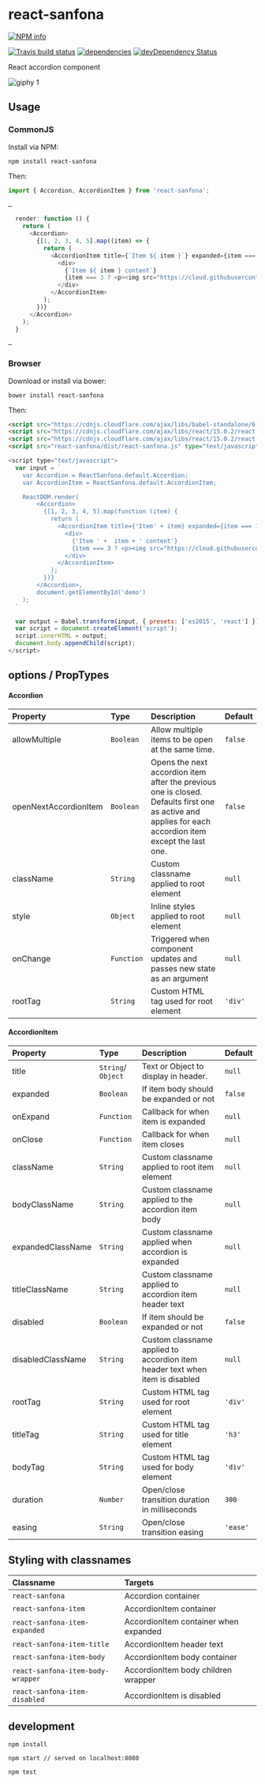 # react-sanfona


[![NPM info](https://nodei.co/npm/react-sanfona.png?downloads=true)](https://nodei.co/npm/react-sanfona.png?downloads=true)

[![Travis build status](https://travis-ci.org/daviferreira/react-sanfona.png?branch=master)](https://travis-ci.org/daviferreira/react-sanfona)
[![dependencies](https://david-dm.org/daviferreira/react-sanfona.png)](https://david-dm.org/daviferreira/react-sanfona)
[![devDependency Status](https://david-dm.org/daviferreira/react-sanfona/dev-status.png)](https://david-dm.org/daviferreira/react-sanfona#info=devDependencies)


React accordion component

![giphy 1](https://cloud.githubusercontent.com/assets/38787/8015584/2883817e-0bda-11e5-9662-b7daf40e8c27.gif)

## Usage

### CommonJS

Install via NPM:

```
npm install react-sanfona
```

Then:

```javascript
import { Accordion, AccordionItem } from 'react-sanfona';

…

  render: function () {
    return (
      <Accordion>
        {[1, 2, 3, 4, 5].map((item) => {
          return (
            <AccordionItem title={`Item ${ item }`} expanded={item === 1}>
              <div>
                {`Item ${ item } content`}
                {item === 3 ? <p><img src="https://cloud.githubusercontent.com/assets/38787/8015584/2883817e-0bda-11e5-9662-b7daf40e8c27.gif" /></p> : null}
              </div>
            </AccordionItem>
          );
        })}
      </Accordion>
    );
  }

…

```

### Browser

Download or install via bower:

```
bower install react-sanfona
```

Then:

```html
<script src="https://cdnjs.cloudflare.com/ajax/libs/babel-standalone/6.7.7/babel.min.js" type="text/javascript" charset="utf-8"></script>
<script src="https://cdnjs.cloudflare.com/ajax/libs/react/15.0.2/react.min.js"></script>
<script src="https://cdnjs.cloudflare.com/ajax/libs/react/15.0.2/react-dom.min.js"></script>
<script src="react-sanfona/dist/react-sanfona.js" type="text/javascript" charset="utf-8"></script>
```

```javascript
<script type="text/javascript">
  var input = `
    var Accordion = ReactSanfona.default.Accordion;
    var AccordionItem = ReactSanfona.default.AccordionItem;

    ReactDOM.render(
        <Accordion>
          {[1, 2, 3, 4, 5].map(function (item) {
            return (
              <AccordionItem title={'Item' + item} expanded={item === 1}>
                <div>
                  {'Item ' +  item + ' content'}
                  {item === 3 ? <p><img src="https://cloud.githubusercontent.com/assets/38787/8015584/2883817e-0bda-11e5-9662-b7daf40e8c27.gif" /></p> : null}
                </div>
              </AccordionItem>
            );
          })}
        </Accordion>,
        document.getElementById('demo')
    );
  `

  var output = Babel.transform(input, { presets: ['es2015', 'react'] }).code;
  var script = document.createElement('script');
  script.innerHTML = output;
  document.body.appendChild(script);
</script>
```

## options / PropTypes

#### Accordion
| Property | Type | Description | Default |
|:---|:---|:---|:---|
| allowMultiple | `Boolean` | Allow multiple items to be open at the same time. | `false` |
| openNextAccordionItem | `Boolean` | Opens the next accordion item after the previous one is closed. Defaults first one as active and applies for each accordion item except the last one. | `false` |
| className | `String` | Custom classname applied to root element | `null` |
| style | `Object` | Inline styles applied to root element | `null` |
| onChange | `Function` | Triggered when component updates and passes new state as an argument | `null` |
| rootTag | `String` | Custom HTML tag used for root element | `'div'` |

#### AccordionItem
| Property | Type | Description | Default |
|:---|:---|:---|:---|
| title | `String`/ `Object` | Text or Object to display in header. | `null` |
| expanded | `Boolean` | If item body should be expanded or not | `false` |
| onExpand | `Function` | Callback for when item is expanded | `null` |
| onClose | `Function` | Callback for when item closes | `null` |
| className | `String` | Custom classname applied to root item element | `null` |
| bodyClassName | `String` | Custom classname applied to the accordion item body | `null` |
| expandedClassName | `String` | Custom classname applied when accordion is expanded | `null` |
| titleClassName | `String` | Custom classname applied to accordion item header text | `null` |
| disabled | `Boolean` | If item should be expanded or not | `false` |
| disabledClassName | `String` | Custom classname applied to accordion item header text when item is disabled | `null` |
| rootTag | `String` | Custom HTML tag used for root element | `'div'` |
| titleTag | `String` | Custom HTML tag used for title element | `'h3'` |
| bodyTag | `String` | Custom HTML tag used for body element | `'div'` |
| duration | `Number` | Open/close transition duration in milliseconds | `300` |
| easing | `String` | Open/close transition easing | `'ease'` |

## Styling with classnames
| Classname | Targets |
|:---|:---|
| `react-sanfona`| Accordion container |
| `react-sanfona-item` | AccordionItem container |
| `react-sanfona-item-expanded` | AccordionItem container when expanded |
| `react-sanfona-item-title` | AccordionItem header text |
| `react-sanfona-item-body` | AccordionItem body container |
| `react-sanfona-item-body-wrapper` | AccordionItem body children wrapper |
| `react-sanfona-item-disabled` | AccordionItem is disabled |


## development

```
npm install

npm start // served on localhost:8080

npm test
```

